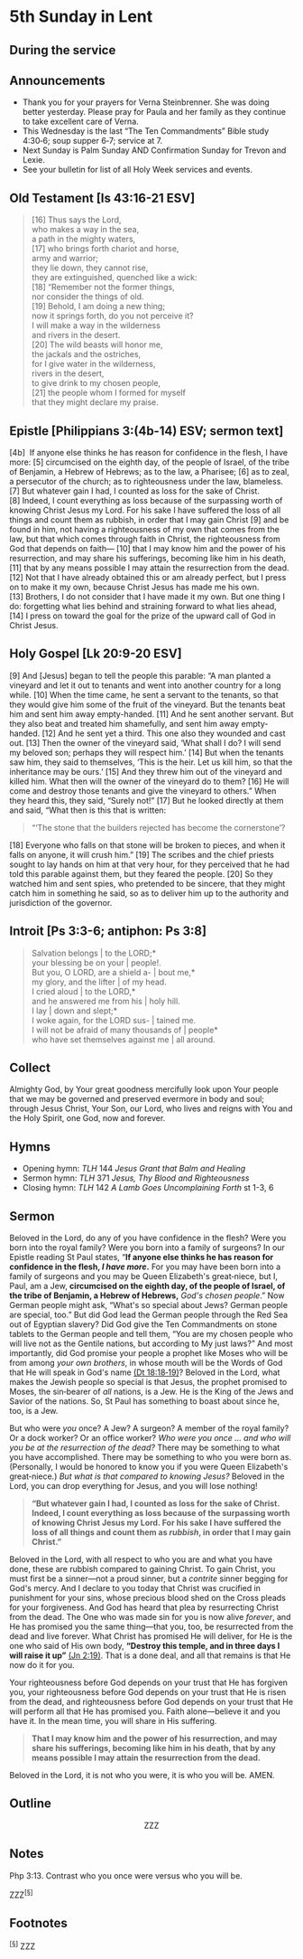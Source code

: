 <head>
<meta charset="utf-8">
<style>
</style>
<title>sermon</title>
</head>

# 5th Sunday in Lent

## During the service

## Announcements

* Thank you for your prayers for Verna Steinbrenner. She was doing better yesterday. Please pray for Paula and her family as they continue to take excellent care of Verna.
* This Wednesday is the last “The Ten Commandments” Bible study 4:30‑6; soup supper 6‑7; service at 7.
* Next Sunday is Palm Sunday AND Confirmation Sunday for Trevon and Lexie.
* See your bulletin for list of all Holy Week services and events.

## Old Testament [Is 43:16-21 ESV]

> [16] Thus says the Lord,  
> who makes a way in the sea,  
> a path in the mighty waters,  
> [17] who brings forth chariot and horse,  
> army and warrior;  
> they lie down, they cannot rise,  
> they are extinguished, quenched like a wick:  
> [18] “Remember not the former things,  
> nor consider the things of old.  
> [19] Behold, I am doing a new thing;  
> now it springs forth, do you not perceive it?  
> I will make a way in the wilderness  
> and rivers in the desert.  
> [20] The wild beasts will honor me,  
> the jackals and the ostriches,  
> for I give water in the wilderness,  
> rivers in the desert,  
> to give drink to my chosen people,  
> [21] the people whom I formed for myself  
> that they might declare my praise.

## Epistle [Philippians 3:(4b-14) ESV; sermon text]

[4b]  If anyone else thinks he has reason for confidence in the flesh, I have more: [5] circumcised on the eighth day, of the people of Israel, of the tribe of Benjamin, a Hebrew of Hebrews; as to the law, a Pharisee; [6] as to zeal, a persecutor of the church; as to righteousness under the law, blameless. [7] But whatever gain I had, I counted as loss for the sake of Christ. [8] Indeed, I count everything as loss because of the surpassing worth of knowing Christ Jesus my Lord. For his sake I have suffered the loss of all things and count them as rubbish, in order that I may gain Christ [9] and be found in him, not having a righteousness of my own that comes from the law, but that which comes through faith in Christ, the righteousness from God that depends on faith— [10] that I may know him and the power of his resurrection, and may share his sufferings, becoming like him in his death, [11] that by any means possible I may attain the resurrection from the dead.
[12] Not that I have already obtained this or am already perfect, but I press on to make it my own, because Christ Jesus has made me his own. [13] Brothers, I do not consider that I have made it my own. But one thing I do: forgetting what lies behind and straining forward to what lies ahead, [14] I press on toward the goal for the prize of the upward call of God in Christ Jesus.

## Holy Gospel [Lk 20:9-20 ESV]

[9] And [Jesus] began to tell the people this parable: “A man planted a vineyard and let it out to tenants and went into another country for a long while. [10] When the time came, he sent a servant to the tenants, so that they would give him some of the fruit of the vineyard. But the tenants beat him and sent him away empty-handed. [11] And he sent another servant. But they also beat and treated him shamefully, and sent him away empty-handed. [12] And he sent yet a third. This one also they wounded and cast out. [13] Then the owner of the vineyard said, ‘What shall I do? I will send my beloved son; perhaps they will respect him.’ [14] But when the tenants saw him, they said to themselves, ‘This is the heir. Let us kill him, so that the inheritance may be ours.’ [15] And they threw him out of the vineyard and killed him. What then will the owner of the vineyard do to them? [16] He will come and destroy those tenants and give the vineyard to others.” When they heard this, they said, “Surely not!” [17] But he looked directly at them and said, “What then is this that is written:

> “‘The stone that the builders rejected has become the cornerstone’?

[18] Everyone who falls on that stone will be broken to pieces, and when it falls on anyone, it will crush him.”
[19] The scribes and the chief priests sought to lay hands on him at that very hour, for they perceived that he had told this parable against them, but they feared the people. [20] So they watched him and sent spies, who pretended to be sincere, that they might catch him in something he said, so as to deliver him up to the authority and jurisdiction of the governor.

## Introit [Ps 3:3-6; antiphon: Ps 3:8]

> Salvation belongs | to the LORD;*  
> your blessing be on your | people!.  
> But you, O LORD, are a shield a- | bout me,*  
> my glory, and the lifter | of my head.  
> I cried aloud | to the LORD,*  
> and he answered me from his | holy hill.  
> I lay | down and slept;*  
> I woke again, for the LORD sus- | tained me.  
> I will not be afraid of many thousands of | people*  
> who have set themselves against me | all around.  

## Collect

Almighty God,
by Your great goodness mercifully look upon Your people
that we may be governed and preserved evermore in body and soul;
through Jesus Christ, Your Son, our Lord, who lives and reigns with You and the Holy Spirit, one God, now and forever.

## Hymns

* Opening hymn: _TLH_ 144 _Jesus Grant that Balm and Healing_ 
* Sermon hymn: _TLH_ 371 _Jesus, Thy Blood and Righteousness_
* Closing hymn: _TLH_ 142 _A Lamb Goes Uncomplaining Forth_ st 1-3, 6

## Sermon

Beloved in the Lord, do any of you have confidence in the flesh?
Were you born into the royal family?
Were you born into a family of surgeons?
In our Epistle reading St Paul states, “**If anyone else thinks he has reason for confidence in the flesh, _I have more_.**
For you may have been born into a family of surgeons and you may be Queen Elizabeth's great‑niece, but I, Paul, am a Jew, **circumcised on the eighth day, of the people of Israel, of the tribe of Benjamin, a Hebrew of Hebrews,** _God's chosen people_.”
Now German people might ask, “What's so special about Jews? German people are special, too.”
But did God lead the German people through the Red Sea out of Egyptian slavery?
Did God give the Ten Commandments on stone tablets to the German people and tell them, “You are my chosen people who will live not as the Gentile nations, but according to My just laws?”
And most importantly, did God promise your people a prophet like Moses who will be from among _your own brothers_, in whose mouth will be the Words of God that He will speak in God's name [(Dt 18:18‑19)](http://www.esvbible.org/Deuteronomy%2018%3A18-19/)?
Beloved in the Lord, what makes the Jewish people so special is that Jesus, the prophet promised to Moses, the sin‑bearer of _all_ nations, is a Jew.
He is the King of the Jews and Savior of the nations.
So, St Paul has something to boast about since he, too, is a Jew.

But who were _you_ once?
A Jew? A surgeon? A member of the royal family?
Or a dock worker? Or an office worker?
_Who were you once … and who will you be at the resurrection of the dead?_
There may be something to what you have accomplished.
There may be something to who you were born as.
(Personally, I would be honored to know you if you were Queen Elizabeth's great‑niece.)
_But what is that compared to knowing Jesus?_
Beloved in the Lord, you can drop everything for Jesus, and you will lose nothing!

> **“But whatever gain I had, I counted as loss for the sake of Christ. Indeed, I count everything as loss because of the surpassing worth of knowing Christ Jesus my Lord. For his sake I have suffered the loss of all things and count them as _rubbish_, in order that I may gain Christ.”**

Beloved in the Lord, with all respect to who you are and what you have done, these are rubbish compared to gaining Christ.
To gain Christ, you must first be a sinner—not a proud sinner, but a _contrite_ sinner begging for God's mercy.
And I declare to you today that Christ was crucified in punishment for your sins, whose precious blood shed on the Cross pleads for your forgiveness.
And God has heard that plea by resurrecting Christ from the dead.
The One who was made sin for you is now alive _forever_,
and He has promised you the same thing—that you, too, be resurrected from the dead and live forever.
What Christ has promised He will deliver, for He is the one who said of His own body, **“Destroy this temple, and in three days I will raise it up”** [(Jn 2:19)](http://www.esvbible.org/John%202%3A19/).
That is a done deal, and all that remains is that He now do it for you.

Your righteousness before God depends on your trust that He has forgiven you, your righteousness before God depends on your trust that He is risen from the dead, and righteousness before God depends on your trust that He will perform all that He has promised you. Faith alone—believe it and you have it.
In the mean time, you will share in His suffering.

> **That I may know him and the power of his resurrection, and may share his sufferings, becoming like him in his death, that by any means possible I may attain the resurrection from the dead.**

Beloved in the Lord, it is not who you were, it is who you will be. AMEN.

## Outline

<center>ZZZ</center>

## Notes

Php 3:13. Contrast who you once were versus who you will be.

ZZZ<sup>[<a name="id0002" href="#ftn.id0002">§</a>]</sup>

## Footnotes

<sup>[<a name="ftn.id0002" href="#id0002">§</a>]</sup>
ZZZ
